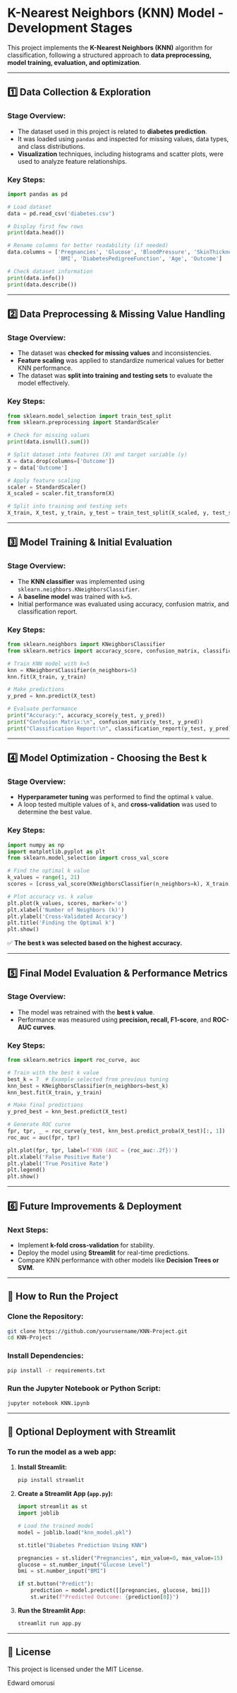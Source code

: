 # K-Nearest Neighbors (KNN) Model - Development Stages

This project implements the **K-Nearest Neighbors (KNN)** algorithm for classification, following a structured approach to **data preprocessing, model training, evaluation, and optimization**.

---

## **1️⃣ Data Collection & Exploration**

### **Stage Overview:**

- The dataset used in this project is related to **diabetes prediction**.
- It was loaded using `pandas` and inspected for missing values, data types, and class distributions.
- **Visualization** techniques, including histograms and scatter plots, were used to analyze feature relationships.

### **Key Steps:**

```python
import pandas as pd

# Load dataset
data = pd.read_csv('diabetes.csv')

# Display first few rows
print(data.head())

# Rename columns for better readability (if needed)
data.columns = ['Pregnancies', 'Glucose', 'BloodPressure', 'SkinThickness', 'Insulin',
                'BMI', 'DiabetesPedigreeFunction', 'Age', 'Outcome']

# Check dataset information
print(data.info())
print(data.describe())
```

---

## **2️⃣ Data Preprocessing & Missing Value Handling**

### **Stage Overview:**

- The dataset was **checked for missing values** and inconsistencies.
- **Feature scaling** was applied to standardize numerical values for better KNN performance.
- The dataset was **split into training and testing sets** to evaluate the model effectively.

### **Key Steps:**

```python
from sklearn.model_selection import train_test_split
from sklearn.preprocessing import StandardScaler

# Check for missing values
print(data.isnull().sum())

# Split dataset into features (X) and target variable (y)
X = data.drop(columns=['Outcome'])
y = data['Outcome']

# Apply feature scaling
scaler = StandardScaler()
X_scaled = scaler.fit_transform(X)

# Split into training and testing sets
X_train, X_test, y_train, y_test = train_test_split(X_scaled, y, test_size=0.2, random_state=42)
```

---

## **3️⃣ Model Training & Initial Evaluation**

### **Stage Overview:**

- The **KNN classifier** was implemented using `sklearn.neighbors.KNeighborsClassifier`.
- A **baseline model** was trained with `k=5`.
- Initial performance was evaluated using accuracy, confusion matrix, and classification report.

### **Key Steps:**

```python
from sklearn.neighbors import KNeighborsClassifier
from sklearn.metrics import accuracy_score, confusion_matrix, classification_report

# Train KNN model with k=5
knn = KNeighborsClassifier(n_neighbors=5)
knn.fit(X_train, y_train)

# Make predictions
y_pred = knn.predict(X_test)

# Evaluate performance
print("Accuracy:", accuracy_score(y_test, y_pred))
print("Confusion Matrix:\n", confusion_matrix(y_test, y_pred))
print("Classification Report:\n", classification_report(y_test, y_pred))
```

---

## **4️⃣ Model Optimization - Choosing the Best k**

### **Stage Overview:**

- **Hyperparameter tuning** was performed to find the optimal `k` value.
- A loop tested multiple values of `k`, and **cross-validation** was used to determine the best value.

### **Key Steps:**

```python
import numpy as np
import matplotlib.pyplot as plt
from sklearn.model_selection import cross_val_score

# Find the optimal k value
k_values = range(1, 21)
scores = [cross_val_score(KNeighborsClassifier(n_neighbors=k), X_train, y_train, cv=5).mean() for k in k_values]

# Plot accuracy vs. k value
plt.plot(k_values, scores, marker='o')
plt.xlabel('Number of Neighbors (k)')
plt.ylabel('Cross-Validated Accuracy')
plt.title('Finding the Optimal k')
plt.show()
```

✅ **The best ****`k`**** was selected based on the highest accuracy.**

---

## **5️⃣ Final Model Evaluation & Performance Metrics**

### **Stage Overview:**

- The model was retrained with the **best ****`k`**** value**.
- Performance was measured using **precision, recall, F1-score**, and **ROC-AUC curves**.

### **Key Steps:**

```python
from sklearn.metrics import roc_curve, auc

# Train with the best k value
best_k = 7  # Example selected from previous tuning
knn_best = KNeighborsClassifier(n_neighbors=best_k)
knn_best.fit(X_train, y_train)

# Make final predictions
y_pred_best = knn_best.predict(X_test)

# Generate ROC curve
fpr, tpr, _ = roc_curve(y_test, knn_best.predict_proba(X_test)[:, 1])
roc_auc = auc(fpr, tpr)

plt.plot(fpr, tpr, label=f'KNN (AUC = {roc_auc:.2f})')
plt.xlabel('False Positive Rate')
plt.ylabel('True Positive Rate')
plt.legend()
plt.show()
```

---

## **6️⃣ Future Improvements & Deployment**

### **Next Steps:**

- Implement **k-fold cross-validation** for stability.
- Deploy the model using **Streamlit** for real-time predictions.
- Compare KNN performance with other models like **Decision Trees or SVM**.

---

## **📌 How to Run the Project**

### **Clone the Repository:**

```bash
git clone https://github.com/yourusername/KNN-Project.git
cd KNN-Project
```

### **Install Dependencies:**

```bash
pip install -r requirements.txt
```

### **Run the Jupyter Notebook or Python Script:**

```bash
jupyter notebook KNN.ipynb
```

---

## **🚀 Optional Deployment with Streamlit**

### **To run the model as a web app:**

1. **Install Streamlit:**

   ```bash
   pip install streamlit
   ```

2. **Create a Streamlit App (****`app.py`****):**

   ```python
   import streamlit as st
   import joblib

   # Load the trained model
   model = joblib.load("knn_model.pkl")

   st.title("Diabetes Prediction Using KNN")

   pregnancies = st.slider("Pregnancies", min_value=0, max_value=15)
   glucose = st.number_input("Glucose Level")
   bmi = st.number_input("BMI")

   if st.button("Predict"):
       prediction = model.predict([[pregnancies, glucose, bmi]])
       st.write(f"Predicted Outcome: {prediction[0]}")
   ```

3. **Run the Streamlit App:**

   ```bash
   streamlit run app.py
   ```

---

## **📝 License**

This project is licensed under the MIT License.

Edward omorusi 
